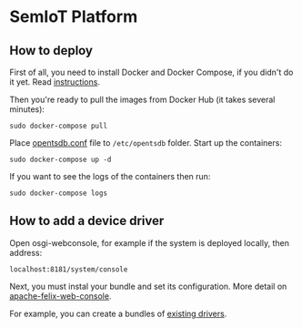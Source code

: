 # SemIoT Platform

## How to deploy

First of all, you need to install Docker and Docker Compose, if you didn't do it yet. Read [instructions](https://docs.docker.com/compose/install/).

Then you're ready to pull the images from Docker Hub (it takes several minutes):
```
sudo docker-compose pull
```
Place [opentsdb.conf](https://github.com/semiotproject/semiot-platform/blob/master/data-archiving-service/opentsdb.conf) file to `/etc/opentsdb` folder. Start up the containers:
```
sudo docker-compose up -d
```

If you want to see the logs of the containers then run:
```
sudo docker-compose logs
```

## How to add a device driver
Open osgi-webconsole, for example if the system is deployed locally, then address:
```
localhost:8181/system/console
```
Next, you must instal your bundle and set its configuration. More detail on [apache-felix-web-console](http://felix.apache.org/documentation/subprojects/apache-felix-web-console.html).

For example, you can create a bundles of [existing drivers](https://github.com/semiotproject/semiot-platform/tree/master/device-proxy-service-drivers).

